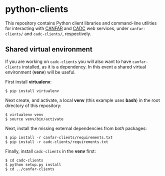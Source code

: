 # python-clients
This repository contains Python client libraries and command-line utilities for interacting with [CANFAR](http://canfar.phys.uvic.ca/) and [CADC](http://www.cadc-ccda.hia-iha.nrc-cnrc.gc.ca/) web services, under `canfar-clients/` and `cadc-clients/`, respectively.

## Shared virtual environment
If you are working on `cadc-clients` you will also want to have `canfar-clients` installed, as it is a dependency. In this event a shared virtual environment (**venv**) will be useful.

First install **virtualenv**:
```
$ pip install virtualenv
```

Next create, and activate, a local **venv** (this example uses **bash**) in the root directory of this repository:
```
$ virtualenv venv
$ source venv/bin/activate

```

Next, install the missing external dependencies from *both* packages:
```
$ pip install -r canfar-clients/requirements.txt
$ pip install -r cadc-clients/requirements.txt

```

Finally, install `cadc-clients` in the **venv** first:
```
$ cd cadc-clients
$ python setup.py install
$ cd ../canfar-clients
```


